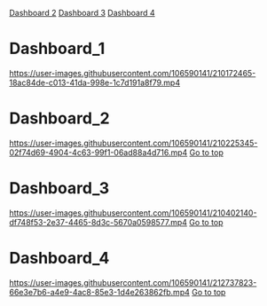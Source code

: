 [Dashboard 2](#Dashboard_2)  [Dashboard 3](#Dashboard_3)  [Dashboard 4](#Dashboard_4)
# Dashboard_1


https://user-images.githubusercontent.com/106590141/210172465-18ac84de-c013-41da-998e-1c7d191a8f79.mp4
# Dashboard_2



https://user-images.githubusercontent.com/106590141/210225345-02f74d69-4904-4c63-99f1-06ad88a4d716.mp4
[Go to top](#Dashboard_1)<br>

# Dashboard_3



https://user-images.githubusercontent.com/106590141/210402140-df748f53-2e37-4465-8d3c-5670a0598577.mp4
[Go to top](#Dashboard_1)<br>
# Dashboard_4


https://user-images.githubusercontent.com/106590141/212737823-66e3e7b6-a4e9-4ac8-85e3-1d4e263862fb.mp4
[Go to top](#Dashboard_1)<br>







